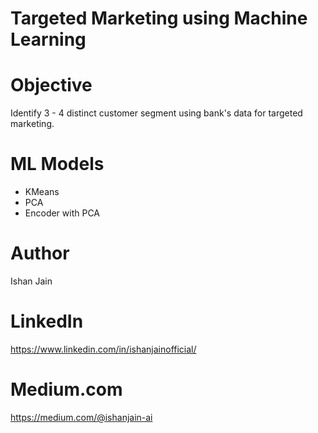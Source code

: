 # Targeted Marketing using Machine Learning

# Objective
Identify 3 - 4 distinct customer segment using bank's data for targeted marketing. 


# ML Models
- KMeans
- PCA
- Encoder with PCA


# Author
Ishan Jain
 
# LinkedIn
https://www.linkedin.com/in/ishanjainofficial/
 
# Medium.com
https://medium.com/@ishanjain-ai

